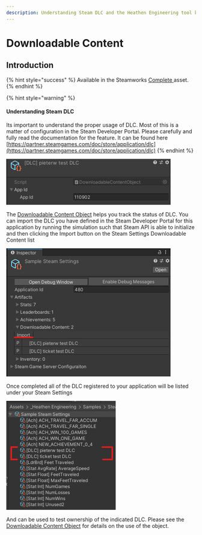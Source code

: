 ```yaml
---
description: Understanding Steam DLC and the Heathen Engineering tool kit
---
```


# Downloadable Content

## Introduction

{% hint style="success" %}
Available in the Steamworks [Complete ](https://assetstore.unity.com/packages/tools/integration/steamworks-v2-complete-190316)asset.
{% endhint %}

{% hint style="warning" %}
#### Understanding Steam DLC

Its important to understand the proper usage of DLC. Most of this is a matter of configuration in the Steam Developer Portal. Please carefully and fully read the documentation for the feature. It can be found here [https://partner.steamgames.com/doc/store/application/dlc](https://partner.steamgames.com/doc/store/application/dlc)
{% endhint %}

![](<../../../.gitbook/assets/image (183) (1) (1) (1).png>)

The [Downloadable Content Object](../objects/downloadable-content.md) helps you track the status of DLC. You can import the DLC you have defined in the Steam Developer Portal for this application by running the simulation such that Steam API is able to initialize and then clicking the Import button on the Steam Settings Downloadable Content list

![](<../../../.gitbook/assets/image (157) (1) (1) (1).png>)

Once completed all of the DLC registered to your application will be listed under your Steam Settings

![](<../../../.gitbook/assets/image (178) (1) (1) (1) (1).png>)

And can be used to test ownership of the indicated DLC. Please see the [Downloadable Content Object](../objects/downloadable-content.md) for details on the use of the object.

